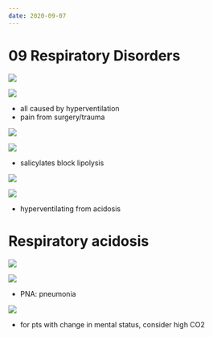 ```yaml
---
date: 2020-09-07
---
```


# 09 Respiratory Disorders

<!-- respiratory alkalosis definition -->

![](https://photos.thisispiggy.com/file/wikiFiles/dze3cnj.jpg)

<!-- respiratory alkalosis causes -->

![](https://photos.thisispiggy.com/file/wikiFiles/8ByGLn6.jpg)

- all caused by hyperventilation
- pain from surgery/trauma

<!-- high altitude pathogenesis, compensation -->

![](https://photos.thisispiggy.com/file/wikiFiles/goX0eN5.jpg)

<!-- aspirin overdose acid base disorder -->

![](https://photos.thisispiggy.com/file/wikiFiles/oudTUDJ.jpg)

- salicylates block lipolysis

![](https://photos.thisispiggy.com/file/wikiFiles/N5OJ1lr.jpg)

![](https://photos.thisispiggy.com/file/wikiFiles/PptNcUg.jpg)

- hyperventilating from acidosis

# Respiratory acidosis

<!-- respiratory acidosis definition -->

![](https://photos.thisispiggy.com/file/wikiFiles/09Orb1v.jpg)

<!-- respiratory acidosis causes -->

![](https://photos.thisispiggy.com/file/wikiFiles/KkCJNxA.jpg)

- PNA: pneumonia

<!-- hypercapnea is, result. Case -->

![](https://photos.thisispiggy.com/file/wikiFiles/j49WAsi.jpg)

- for pts with change in mental status, consider high CO2
